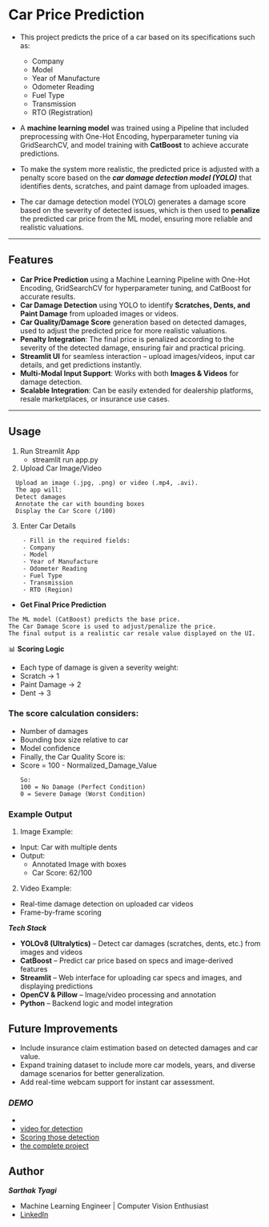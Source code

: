 # Car Price Prediction
- This project predicts the price of a car based on its specifications such as:
    - Company
    - Model
    - Year of Manufacture
    - Odometer Reading
    - Fuel Type
    - Transmission
    - RTO (Registration)

- A **machine learning model** was trained using a Pipeline that included preprocessing with One-Hot Encoding, hyperparameter tuning via GridSearchCV, and model training with **CatBoost** to achieve accurate predictions.

- To make the system more realistic, the predicted price is adjusted with a penalty score based on the ***car damage detection model (YOLO)*** that identifies dents, scratches, and paint damage from uploaded images.

- The car damage detection model (YOLO) generates a damage score based on the severity of detected issues, which is then used to **penalize** the predicted car price from the ML model, ensuring more reliable and realistic valuations.

---

## Features
- **Car Price Prediction** using a Machine Learning Pipeline with One-Hot Encoding, GridSearchCV for hyperparameter tuning, and CatBoost for accurate results.  
- **Car Damage Detection** using YOLO to identify **Scratches, Dents, and Paint Damage** from uploaded images or videos.  
- **Car Quality/Damage Score** generation based on detected damages, used to adjust the predicted price for more realistic valuations.  
- **Penalty Integration**: The final price is penalized according to the severity of the detected damage, ensuring fair and practical pricing.  
- **Streamlit UI** for seamless interaction – upload images/videos, input car details, and get predictions instantly.  
- **Multi-Modal Input Support**: Works with both **Images & Videos** for damage detection.  
- **Scalable Integration**: Can be easily extended for dealership platforms, resale marketplaces, or insurance use cases.  


---
## Usage
1. Run Streamlit App
   - streamlit run app.py
2. Upload Car Image/Video
```
  Upload an image (.jpg, .png) or video (.mp4, .avi).
  The app will:
  Detect damages
  Annotate the car with bounding boxes
  Display the Car Score (/100)
```
3. Enter Car Details
```
    - Fill in the required fields:
    - Company
    - Model
    - Year of Manufacture
    - Odometer Reading
    - Fuel Type
    - Transmission
    - RTO (Region)
```
- **Get Final Price Prediction** 
```
The ML model (CatBoost) predicts the base price.
The Car Damage Score is used to adjust/penalize the price.
The final output is a realistic car resale value displayed on the UI.
```
📊 **Scoring Logic**
  - Each type of damage is given a severity weight:
  - Scratch → 1
  - Paint Damage → 2
  - Dent → 3
### The score calculation considers:
  - Number of damages
  - Bounding box size relative to car
  - Model confidence
  - Finally, the Car Quality Score is:
  - Score = 100 - Normalized_Damage_Value
    ```
    So:
    100 = No Damage (Perfect Condition)
    0 = Severe Damage (Worst Condition)
    ```
### Example Output
1. Image Example:
  - Input: Car with multiple dents
  - Output:
    - Annotated Image with boxes
    - Car Score: 62/100
2. Video Example:
  - Real-time damage detection on uploaded car videos
  - Frame-by-frame scoring


***Tech Stack***
- **YOLOv8 (Ultralytics)** – Detect car damages (scratches, dents, etc.) from images and videos
- **CatBoost** – Predict car price based on specs and image-derived features
- **Streamlit** – Web interface for uploading car specs and images, and displaying predictions
- **OpenCV & Pillow** – Image/video processing and annotation
- **Python** – Backend logic and model integration

  
## Future Improvements 
- Include insurance claim estimation based on detected damages and car value.
- Expand training dataset to include more car models, years, and diverse damage scenarios for better generalization.
- Add real-time webcam support for instant car assessment.

### ***DEMO***
- []()
- [video for detection](https://www.linkedin.com/posts/sarthak-tyagi-a18812226_machinelearning-yolo-computervision-activity-7361832762640617474-uKed?utm_source=share&utm_medium=member_desktop&rcm=ACoAADi3pDQBy3-nsVgSm0LYdQdC_W0qjLWiwoo)
- [Scoring those detection](https://www.linkedin.com/posts/sarthak-tyagi-a18812226_machinelearning-yolo-computervision-activity-7361835658560069633-DCAs?utm_source=share&utm_medium=member_desktop&rcm=ACoAADi3pDQBy3-nsVgSm0LYdQdC_W0qjLWiwoo)
- [the complete project](https://www.linkedin.com/posts/sarthak-tyagi-a18812226_machinelearning-computervision-deeplearning-ugcPost-7365096350364925953-m6in?utm_source=share&utm_medium=member_desktop&rcm=ACoAADi3pDQBy3-nsVgSm0LYdQdC_W0qjLWiwoo)

## Author
***Sarthak Tyagi***
- Machine Learning Engineer | Computer Vision Enthusiast
- [LinkedIn]([www.linkedin.com/in/sarthak-tyagi-a18812226](https://www.linkedin.com/in/sarthak-tyagi-a18812226/))
